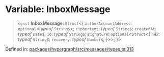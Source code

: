 # Variable: InboxMessage

> `const` **InboxMessage**: `Struct`\<\{ `authorAccountAddress`: `optional`\<*typeof* `String$`\>; `ciphertext`: *typeof* `String$`; `createdAt`: *typeof* `Date$`; `id`: *typeof* `String$`; `signature`: `optional`\<`Struct`\<\{ `hex`: *typeof* `String$`; `recovery`: *typeof* `Number$`; \}\>\>; \}\>

Defined in: [packages/hypergraph/src/messages/types.ts:313](https://github.com/hashirpm/hypergraph/blob/ab4ea1cdb9430798142e0d735aac9d31c2cf0ae0/packages/hypergraph/src/messages/types.ts#L313)
